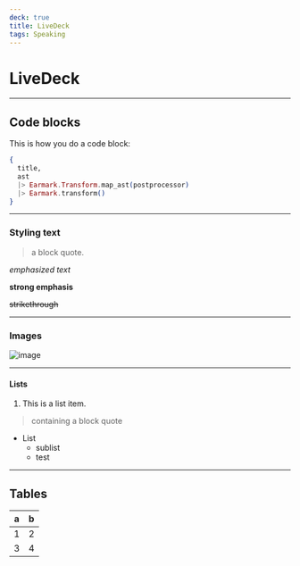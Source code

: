 ```yaml
---
deck: true
title: LiveDeck
tags: Speaking
---
```


# LiveDeck

---

## Code blocks

This is how you do a code block:

```elixir
{
  title,
  ast
  |> Earmark.Transform.map_ast(postprocessor)
  |> Earmark.transform()
}
```

---

### Styling text

> a block quote.

*emphasized text*

**strong emphasis**

~~strikethrough~~

---

### Images

![image](images/Tärnättholmarna.jpg)

---

#### Lists

1. This is a list item.

 > containing a block quote

* List
  * sublist
  * test

---

## Tables

| a   |   b   |
| --- | :---: |
| 1   |   2   |
| 3   |   4   |
